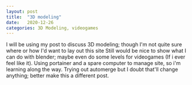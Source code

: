 ```yaml
---
layout: post
title:  "3D modeling"
date:   2020-12-26
categories: 3D Modeling, videogames
---
```

I will be using my post to discuss 3D modeling; though I'm not quite sure where or how I'd want to lay out this site
Still would be nice to show what I can do with blender; maybe even do some levels for videogames (If i ever feel like it).
Using portainer and a spare computer to manage site, so i'm learning along the way. Trying out automerge but I doubt that'll change anything; better make
this a different post.
